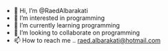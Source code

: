 - 👋 Hi, I’m @RaedAlbarakati
- 👀 I’m interested in programming
- 🌱 I’m currently learning programming
- 💞️ I’m looking to collaborate on programming
- 📫 How to reach me .. raed.albarakati@hotmail.com

